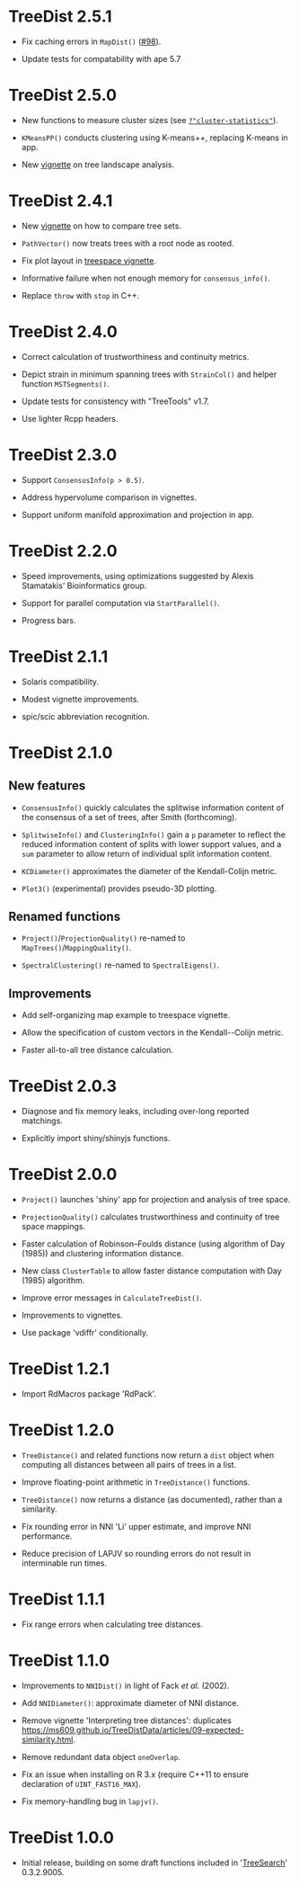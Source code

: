 # TreeDist 2.5.1

- Fix caching errors in `MapDist()`
  ([#98](https://github.com/ms609/TreeDist/issues/98)).

- Update tests for compatability with ape 5.7


# TreeDist 2.5.0

- New functions to measure cluster sizes (see [`?"cluster-statistics"`](
  https://ms609.github.io/TreeDist/reference/cluster-statistics.html)).

- `KMeansPP()` conducts clustering using K-means++, replacing K-means in app.

- New [vignette](https://ms609.github.io/TreeDist/articles/landscapes.html)
  on tree landscape analysis.


# TreeDist 2.4.1

- New [vignette](https://ms609.github.io/TreeDist/articles/compare-treesets.html)
  on how to compare tree sets.

- `PathVector()` now treats trees with a root node as rooted.

- Fix plot layout in [treespace vignette](https://ms609.github.io/TreeDist/articles/treespace.html).

- Informative failure when not enough memory for `consensus_info()`.

- Replace `throw` with `stop` in C++.


# TreeDist 2.4.0

- Correct calculation of trustworthiness and continuity metrics.

- Depict strain in minimum spanning trees with `StrainCol()` and helper
  function `MSTSegments()`.

- Update tests for consistency with "TreeTools" v1.7.

- Use lighter Rcpp headers.


# TreeDist 2.3.0

- Support `ConsensusInfo(p > 0.5)`.

- Address hypervolume comparison in vignettes.

- Support uniform manifold approximation and projection in app.


# TreeDist 2.2.0

- Speed improvements, using optimizations suggested by Alexis Stamatakis'
  Bioinformatics group.
  
- Support for parallel computation via `StartParallel()`.
  
- Progress bars.


# TreeDist 2.1.1

- Solaris compatibility.

- Modest vignette improvements.

- spic/scic abbreviation recognition.


# TreeDist 2.1.0

## New features

- `ConsensusInfo()` quickly calculates the splitwise information content of the
  consensus of a set of trees, after Smith (forthcoming).

- `SplitwiseInfo()` and `ClusteringInfo()` gain a `p` parameter to reflect the
  reduced information content of splits with lower support values, and a `sum`
  parameter to allow return of individual split information content.

- `KCDiameter()` approximates the diameter of the Kendall-Colijn metric.

- `Plot3()` (experimental) provides pseudo-3D plotting.


## Renamed functions

- `Project()`/`ProjectionQuality()` re-named to `MapTrees()`/`MappingQuality()`.

- `SpectralClustering()` re-named to `SpectralEigens()`.


## Improvements

- Add self-organizing map example to treespace vignette.

- Allow the specification of custom vectors in the Kendall--Colijn metric.

- Faster all-to-all tree distance calculation.


# TreeDist 2.0.3

- Diagnose and fix memory leaks, including over-long reported matchings.

- Explicitly import shiny/shinyjs functions.


# TreeDist 2.0.0

- `Project()` launches 'shiny' app for projection and analysis of tree space.

- `ProjectionQuality()` calculates trustworthiness and continuity of tree 
  space mappings.
  
- Faster calculation of Robinson–Foulds distance (using algorithm of Day (1985))
  and clustering information distance.
  
- New class `ClusterTable` to allow faster distance computation with Day (1985)
  algorithm.
  
- Improve error messages in `CalculateTreeDist()`.

- Improvements to vignettes.

- Use package 'vdiffr' conditionally.


# TreeDist 1.2.1

- Import RdMacros package 'RdPack'.


# TreeDist 1.2.0

- `TreeDistance()` and related functions now return a `dist` object when 
  computing all distances between all pairs of trees in a list.

- Improve floating-point arithmetic in `TreeDistance()` functions.

- `TreeDistance()` now returns a distance (as documented), rather than a
  similarity.

- Fix rounding error in NNI 'Li' upper estimate, and improve NNI performance.

- Reduce precision of LAPJV so rounding errors do not result in interminable run
  times.


# TreeDist 1.1.1

- Fix range errors when calculating tree distances.


# TreeDist 1.1.0

- Improvements to `NNIDist()` in light of Fack _et al._ (2002).

- Add `NNIDiameter()`: approximate diameter of NNI distance.
 
- Remove vignette 'Interpreting tree distances': duplicates
  https://ms609.github.io/TreeDistData/articles/09-expected-similarity.html.
  
- Remove redundant data object `oneOverlap`.

- Fix an issue when installing on R 3.x (require C++11 to ensure declaration 
  of `UINT_FAST16_MAX`).
  
- Fix memory-handling bug in `lapjv()`.


# TreeDist 1.0.0

- Initial release, building on some draft functions included in 
  '[TreeSearch](https://ms609.github.io/TreeSearch/)' 0.3.2.9005.
